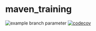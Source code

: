 # maven_training

![example branch parameter](https://github.com/Lukey99/maven_training/actions/workflows/build.yml/badge.svg)
[![codecov](https://codecov.io/gh/Lukey99/maven_training/branch/main/graph/badge.svg?token=UTR90985DD)](https://codecov.io/gh/Lukey99/maven_training)
